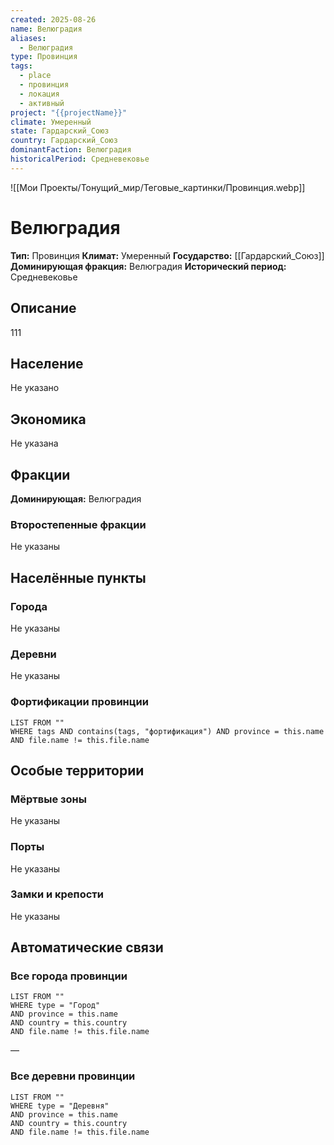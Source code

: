 ```yaml
---
created: 2025-08-26
name: Велюградия
aliases:
  - Велюградия
type: Провинция
tags:
  - place
  - провинция
  - локация
  - активный
project: "{{projectName}}"
climate: Умеренный
state: Гардарский_Союз
country: Гардарский_Союз
dominantFaction: Велюградия
historicalPeriod: Средневековье
---
```


![[Мои Проекты/Тонущий_мир/Теговые_картинки/Провинция.webp]]

# Велюградия

**Тип:** Провинция
**Климат:** Умеренный
**Государство:** [[Гардарский_Союз]]
**Доминирующая фракция:** Велюградия
**Исторический период:** Средневековье

## Описание

111

## Население

Не указано

## Экономика

Не указана

## Фракции

**Доминирующая:** Велюградия

### Второстепенные фракции

Не указаны

## Населённые пункты

### Города

Не указаны

### Деревни

Не указаны

### Фортификации провинции

```dataview
LIST FROM ""
WHERE tags AND contains(tags, "фортификация") AND province = this.name AND file.name != this.file.name
```

## Особые территории

### Мёртвые зоны

Не указаны

### Порты

Не указаны

### Замки и крепости

Не указаны

## Автоматические связи

### Все города провинции

```dataview
LIST FROM ""
WHERE type = "Город" 
AND province = this.name
AND country = this.country 
AND file.name != this.file.name
```

—

### Все деревни провинции

```dataview
LIST FROM ""
WHERE type = "Деревня" 
AND province = this.name
AND country = this.country 
AND file.name != this.file.name
